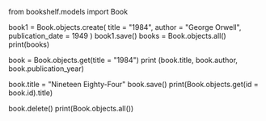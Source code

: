 from bookshelf.models import Book

book1 = Book.objects.create(
    title = "1984",
    author = "George Orwell",
    publication_date = 1949
)
book1.save()
books = Book.objects.all()
print(books)

book = Book.objects.get(title = "1984")
print (book.title, book.author, book.publication_year)

book.title = "Nineteen Eighty-Four"
book.save()
print(Book.objects.get(id = book.id).title)

book.delete()
print(Book.objects.all())

